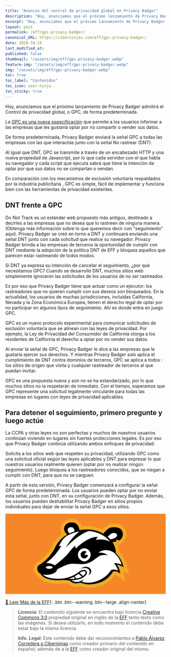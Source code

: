 ```yaml
---
title: "Anuncio del control de privacidad global en Privacy Badger"
description: "Hoy, anunciamos que el próximo lanzamiento de Privacy Badger admitirá el Control de privacidad global, o GPC, de forma predeterminada."
excerpt: "Hoy, anunciamos que el próximo lanzamiento de Privacy Badger admitirá el Control de privacidad global, o GPC, de forma predeterminada."
layout: post
permalink: /eff/gpc-privacy-badger/
canonical_URL: https://ciberninjas.com/eff/gpc-privacy-badger/
date: 2020-10-19
last_modified_at:
published: false
thumbnail: "/assets/img/eff/gpc-privacy-badger.webp"
feature-img: "/assets/img/eff/gpc-privacy-badger.webp"
img: "/assets/img/eff/gpc-privacy-badger.webp"
toc: true
toc_label: "Contenidos"
toc_icon: user-ninja
toc_sticky: true
---
```


Hoy, anunciamos que el próximo lanzamiento de Privacy Badger admitirá el Control de privacidad global, o GPC, de forma predeterminada.

La [GPC es una nueva especificación](https://ciberninjas.com/union-privacidad-web/ "DuckDuckGo, la EFF y otros: Lanzan el Control de Privacidad Global para todo Internet") que permite a los usuarios informar a las empresas que les gustaría optar por no compartir o vender sus datos.

De forma predeterminada, Privacy Badger enviará la señal GPC a todas las empresas con las que interactúe junto con la señal No rastrear (DNT).

Al igual que DNT, GPC se transmite a través de un encabezado HTTP y una nueva propiedad de Javascript, por lo que cada servidor con el que habla su navegador y cada script que ejecuta sabrá que tiene la intención de optar por que sus datos no se compartan o vendan.

En comparación con los mecanismos de exclusión voluntaria respaldados por la industria publicitaria , GPC es simple, fácil de implementar y funciona bien con las herramientas de privacidad existentes.

## **DNT frente a GPC**

Do Not Track es un estándar web propuesto más antiguo, destinado a decirles a las empresas que no desea que lo rastreen de ninguna manera. (Obtenga más información sobre lo que queremos decir con "seguimiento" aquí). Privacy Badger se creó en torno a DNT y continuará enviando una señal DNT junto con cada solicitud que realice su navegador. Privacy Badger brinda a las empresas de terceros la oportunidad de cumplir con DNT mediante la adopción de la política DNT de EFF y bloquea aquellos que parecen estar rastreando de todos modos.

Si DNT ya expresa su intención de cancelar el seguimiento, ¿por qué necesitamos GPC? Cuando se desarrolló DNT, muchos sitios web simplemente ignoraron las solicitudes de los usuarios de no ser rastreados.

Es por eso que Privacy Badger tiene que actuar como un ejecutor: los rastreadores que no quieren cumplir con sus deseos son bloqueados. En la actualidad, los usuarios de muchas jurisdicciones, incluidas California, Nevada y la Zona Económica Europea, tienen el derecho legal de optar por no participar en algunos tipos de seguimiento. Ahí es donde entra en juego GPC.

GPC es un nuevo protocolo experimental para comunicar solicitudes de exclusión voluntaria que se alinean con las leyes de privacidad. Por ejemplo, la Ley de Privacidad del Consumidor de California otorga a los residentes de California el derecho a optar por no vender sus datos.

Al enviar la señal de GPC, Privacy Badger le dice a las empresas que le gustaría ejercer sus derechos. Y mientras Privacy Badger solo aplica el cumplimiento de DNT contra dominios de terceros, GPC se aplica a todos : los sitios de origen que visita y cualquier rastreador de terceros al que puedan invitar.

GPC es una propuesta nueva y aún no se ha estandarizado, por lo que muchos sitios no la respetarán de inmediato. Con el tiempo, esperamos que GPC represente una solicitud legalmente vinculante para todas las empresas en lugares con leyes de privacidad aplicables.

## **Para detener el seguimiento, primero pregunte y luego actúe**

La CCPA y otras leyes no son perfectas y muchos de nuestros usuarios continúan viviendo en lugares sin fuertes protecciones legales. Es por eso que Privacy Badger continúa utilizando ambos enfoques de privacidad.

Solicita a los sitios web que respeten su privacidad, utilizando GPC como una solicitud oficial según las leyes aplicables y DNT para expresar lo que nuestros usuarios realmente quieren (optar por no realizar ningún seguimiento). Luego bloquea a los rastreadores conocidos, que se niegan a cumplir con DNT, para que no se carguen.

A partir de esta versión, Privacy Badger comenzará a configurar la señal GPC de forma predeterminada. Los usuarios pueden optar por no enviar esta señal, junto con DNT, en su configuración de Privacy Badger. Además, los usuarios pueden deshabilitar Privacy Badger en sitios propios individuales para dejar de enviar la señal GPC a esos sitios.

![Anuncio del control de privacidad global en Privacy Badger](/assets/img/eff/gpc-privacy-badger.webp "Anuncio del control de privacidad global en Privacy Badger")

[📢 Leer Más de la EFF](/eff/){: .btn .btn--warning .btn--large .align-center}

> **Licencia**: El contenido siguiente se encuentra bajo licencia [Creative Commons 3.0](https://creativecommons.org/licenses/by-sa/3.0/deed.es) propiedad original en inglés de la [EFF](https://www.eff.org/gpc-privacy-badger) tanto texto como las imágenes. Si desea utilizarlo, en todo momento el contenido debe estar bajo la misma licencia.
> 
> **Info. Legal**: Este contenido debe dar reconocimientos a [Pablo Álvarez Corredera o Ciberninjas](https://kutt.it/ciberninjas) como creador primario del contenido en español; además de a la [EFF](https://kutt.it/eff) como creador original del mismo.
